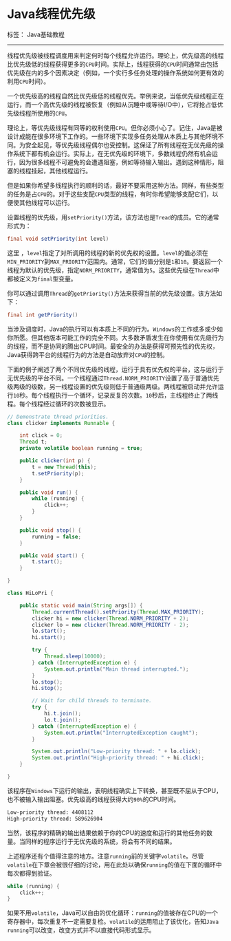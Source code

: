 # Java线程优先级

标签： Java基础教程

---

线程优先级被线程调度用来判定何时每个线程允许运行。理论上，优先级高的线程比优先级低的线程获得更多的`CPU`时间。实际上，线程获得的`CPU`时间通常由包括优先级在内的多个因素决定（例如，一个实行多任务处理的操作系统如何更有效的利用`CPU`时间）。

一个优先级高的线程自然比优先级低的线程优先。举例来说，当低优先级线程正在运行，而一个高优先级的线程被恢复（例如从沉睡中或等待I/O中），它将抢占低优先级线程所使用的`CPU`。

理论上，等优先级线程有同等的权利使用`CPU`。但你必须小心了。记住，Java是被设计成能在很多环境下工作的。一些环境下实现多任务处理从本质上与其他环境不同。为安全起见，等优先级线程偶尔也受控制。这保证了所有线程在无优先级的操作系统下都有机会运行。实际上，在无优先级的环境下，多数线程仍然有机会运行，因为很多线程不可避免的会遭遇阻塞，例如等待输入输出。遇到这种情形，阻塞的线程挂起，其他线程运行。

但是如果你希望多线程执行的顺利的话，最好不要采用这种方法。同样，有些类型的任务是占`CPU`的。对于这些支配`CPU`类型的线程，有时你希望能够支配它们，以便使其他线程可以运行。

设置线程的优先级，用`setPriority()`方法，该方法也是`Tread`的成员。它的通常形式为：

```java
final void setPriority(int level)
```

这里 ，`level`指定了对所调用的线程的新的优先权的设置。`level`的值必须在`MIN_PRIORITY`到`MAX_PRIORITY`范围内。通常，它们的值分别是`1`和`10`。要返回一个线程为默认的优先级，指定`NORM_PRIORITY`，通常值为`5`。这些优先级在`Thread`中都被定义为`final`型变量。

你可以通过调用`Thread`的`getPriority()`方法来获得当前的优先级设置。该方法如下：

```java
final int getPriority()
```

当涉及调度时，Java的执行可以有本质上不同的行为。`Windows`的工作或多或少如你所愿。但其他版本可能工作的完全不同。大多数矛盾发生在你使用有优先级行为的线程，而不是协同的腾出CPU时间。最安全的办法是获得可预先性的优先权，Java获得跨平台的线程行为的方法是自动放弃对`CPU`的控制。

下面的例子阐述了两个不同优先级的线程，运行于具有优先权的平台，这与运行于无优先级的平台不同。一个线程通过`Thread.NORM_PRIORITY`设置了高于普通优先级两级的级数，另一线程设置的优先级则低于普通级两级。两线程被启动并允许运行`10`秒。每个线程执行一个循环，记录反复的次数。`10`秒后，主线程终止了两线程。每个线程经过循环的次数被显示。

```java
// Demonstrate thread priorities.
class clicker implements Runnable {

    int click = 0;
    Thread t;
    private volatile boolean running = true;

    public clicker(int p) {
        t = new Thread(this);
        t.setPriority(p);
    }

    public void run() {
        while (running) {
            click++;
        }
    }

    public void stop() {
        running = false;
    }

    public void start() {
        t.start();
    }

}

class HiLoPri {

    public static void main(String args[]) {
        Thread.currentThread().setPriority(Thread.MAX_PRIORITY);
        clicker hi = new clicker(Thread.NORM_PRIORITY + 2);
        clicker lo = new clicker(Thread.NORM_PRIORITY - 2);
        lo.start();
        hi.start();

        try {
            Thread.sleep(10000);
        } catch (InterruptedException e) {
            System.out.println("Main thread interrupted.");
        }
        lo.stop();
        hi.stop();

        // Wait for child threads to terminate.
        try {
            hi.t.join();
            lo.t.join();
        } catch (InterruptedException e) {
            System.out.println("InterruptedException caught");
        }

        System.out.println("Low-priority thread: " + lo.click);
        System.out.println("High-priority thread: " + hi.click);
    }

}
```

该程序在`Windows`下运行的输出，表明线程确实上下转换，甚至既不屈从于CPU，也不被输入输出阻塞。优先级高的线程获得大约`90%`的CPU时间。

```bash
Low-priority thread: 4408112
High-priority thread: 589626904
```

当然，该程序的精确的输出结果依赖于你的CPU的速度和运行的其他任务的数量。当同样的程序运行于无优先级的系统，将会有不同的结果。

上述程序还有个值得注意的地方。注意`running`前的关键字`volatile`。尽管`volatile`在下章会被很仔细的讨论，用在此处以确保`running`的值在下面的循环中每次都得到验证。

```java
while (running) {
    click++;
}
```

如果不用`volatile`，Java可以自由的优化循环：`running`的值被存在CPU的一个寄存器中，每次重复不一定需要复检。`volatile`的运用阻止了该优化，告知`Java running`可以改变，改变方式并不以直接代码形式显示。